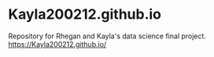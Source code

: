 # Kayla200212.github.io
Repository for Rhegan and Kayla's data science final project.
https://Kayla200212.github.io/
